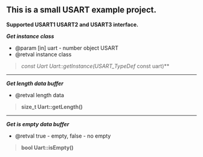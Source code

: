 This is a small USART example project.
---
**Supported USART1 USART2 and USART3 interface.**

***Get instance class***
* @param [in] uart - number object USART
* @retval instance class
>**const Uart* Uart::getInstance(USART_TypeDef* const uart)**
---
***Get length data buffer***
* @retval length data
>**size_t Uart::getLength()**
---
***Get is empty data buffer***
* @retval true - empty, false - no empty
>**bool Uart::isEmpty()**

